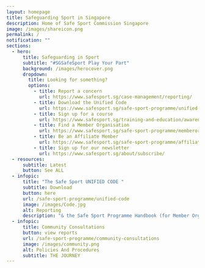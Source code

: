 ```yaml
---
layout: homepage
title: Safeguarding Sport in Singapore
description: Home of Safe Sport Commission Singapore
image: /images/shareicon.png
permalink: /
notification: ""
sections:
  - hero:
      title: Safeguarding in Sport
      subtitle: "#SGSafeSport Play Your Part"
      background: /images/herocover.png
      dropdown:
        title: Looking for something?
        options:
          - title: Report a concern
            url: https://www.safesport.sg/case-management/reporting/
          - title: Download the Unified Code
            url: https://www.safesport.sg/safe-sport-programme/unified-code/
          - title: Sign up for a course
            url: https://www.safesport.sg/training-and-education/awareness-module/
          - title: Find a Member Organisation
            url: https://www.safesport.sg/safe-sport-programme/memberorganisations/
          - title: Be an Affiliate Member
            url: https://www.safesport.sg/safe-sport-programme/affiliatemember/
          - title: Sign up for our newsletter
            url: https://www.safesport.sg/about/subscribe/
  - resources:
      subtitle: Latest
      button: See ALL
  - infopic:
      title: "The Safe Sport UNIFIED CODE "
      subtitle: Download
      button: here
      url: /safe-sport-programme/unified-code
      image: /images/Code.jpg
      alt: Reporting
      description: "& the Safe Sport Programme Handbook (for Member Organisations)"
  - infopic:
      title: Community Consultations
      button: view reports
      url: /safe-sport-programme/community-consultations
      image: /images/community.png
      alt: Policies And Procedures
      subtitle: THE JOURNEY
---
```

